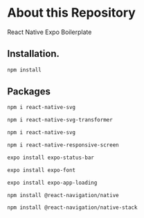 # About this Repository

React Native Expo Boilerplate

## Installation.

```bash
npm install
```

## Packages
```bash
npm i react-native-svg
```
```bash
npm i react-native-svg-transformer
```
```bash
npm i react-native-svg
```
```bash
npm i react-native-responsive-screen
```
```bash
expo install expo-status-bar
```
```bash
expo install expo-font
```
```bash
expo install expo-app-loading
```
```bash
npm install @react-navigation/native
```
```bash
npm install @react-navigation/native-stack
```
